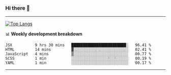 ### Hi there 👋

-------
[![Top Langs](https://github-readme-stats.vercel.app/api/top-langs/?username=ashish-r)](https://github.com/anuraghazra/github-readme-stats)

📊 **Weekly development breakdown**
<!--START_SECTION:waka-->
```text
JSX          9 hrs 30 mins   ████████████████████████░   96.41 % 
HTML         14 mins         ▓░░░░░░░░░░░░░░░░░░░░░░░░   02.41 % 
JavaScript   4 mins          ▒░░░░░░░░░░░░░░░░░░░░░░░░   00.77 % 
SCSS         1 min           ░░░░░░░░░░░░░░░░░░░░░░░░░   00.19 % 
YAML         1 min           ░░░░░░░░░░░░░░░░░░░░░░░░░   00.17 % 
```
<!--END_SECTION:waka-->
-------

<!--
**ashish-r/ashish-r** is a ✨ _special_ ✨ repository because its `README.md` (this file) appears on your GitHub profile.

Here are some ideas to get you started:

- 🔭 I’m currently working on ...
- 🌱 I’m currently learning ...
- 👯 I’m looking to collaborate on ...
- 🤔 I’m looking for help with ...
- 💬 Ask me about ...
- 📫 How to reach me: ...
- 😄 Pronouns: ...
- ⚡ Fun fact: ...
-->
